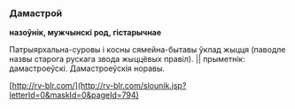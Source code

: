 ### Дамастрой
**назоўнік, мужчынскі род, гістарычнае**

Патрыярхальна-суровы і косны сямейна-бытавы ўклад жыцця (паводле назвы старога рускага звода жыццёвых правіл). || прыметнік: дамастроеўскі. Дамастроеўскія норавы.

<a rel="author">[http://rv-blr.com/](http://rv-blr.com/slounik.jsp?letterId=0&maskId=0&pageId=794)</a>
